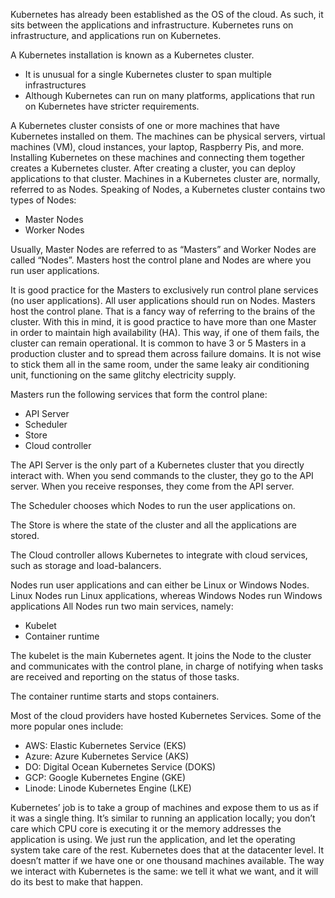 Kubernetes has already been established as the OS of the cloud. As such, it sits between the applications and infrastructure. 
Kubernetes runs on infrastructure, and applications run on Kubernetes.

A Kubernetes installation is known as a Kubernetes cluster.
- It is unusual for a single Kubernetes cluster to span multiple infrastructures
- Although Kubernetes can run on many platforms, applications that run on Kubernetes have stricter requirements.

A Kubernetes cluster consists of one or more machines that have Kubernetes installed on them. 
The machines can be physical servers, virtual machines (VM), cloud instances, your laptop, Raspberry Pis, and more. 
Installing Kubernetes on these machines and connecting them together creates a Kubernetes cluster. 
After creating a cluster, you can deploy applications to that cluster.
Machines in a Kubernetes cluster are, normally, referred to as Nodes.
Speaking of Nodes, a Kubernetes cluster contains two types of Nodes:
- Master Nodes
- Worker Nodes

Usually, Master Nodes are referred to as “Masters” and Worker Nodes are called “Nodes”.
Masters host the control plane and Nodes are where you run user applications.

It is good practice for the Masters to exclusively run control plane services (no user applications). All user applications should run on Nodes.
Masters host the control plane. That is a fancy way of referring to the brains of the cluster.
With this in mind, it is good practice to have more than one Master in order to maintain high availability (HA). 
This way, if one of them fails, the cluster can remain operational. 
It is common to have 3 or 5 Masters in a production cluster and to spread them across failure domains. 
It is not wise to stick them all in the same room, under the same leaky air conditioning unit, functioning on the same glitchy electricity supply.

Masters run the following services that form the control plane:
- API Server
- Scheduler
- Store
- Cloud controller

The API Server is the only part of a Kubernetes cluster that you directly interact with. 
When you send commands to the cluster, they go to the API server. 
When you receive responses, they come from the API server.

The Scheduler chooses which Nodes to run the user applications on.

The Store is where the state of the cluster and all the applications are stored.

The Cloud controller allows Kubernetes to integrate with cloud services, such as storage and load-balancers. 

Nodes run user applications and can either be Linux or Windows Nodes. Linux Nodes run Linux applications, whereas Windows Nodes run Windows applications
All Nodes run two main services, namely:
- Kubelet
- Container runtime

The kubelet is the main Kubernetes agent. It joins the Node to the cluster and communicates with the control plane, 
in charge of notifying when tasks are received and reporting on the status of those tasks.

The container runtime starts and stops containers.


Most of the cloud providers have hosted Kubernetes Services. Some of the more popular ones include:
- AWS: Elastic Kubernetes Service (EKS)
- Azure: Azure Kubernetes Service (AKS)
- DO: Digital Ocean Kubernetes Service (DOKS)
- GCP: Google Kubernetes Engine (GKE)
- Linode: Linode Kubernetes Engine (LKE)


Kubernetes’ job is to take a group of machines and expose them to us as if it was a single thing. It’s similar to running an application locally; you don’t care which CPU core is executing it or the memory addresses the application is using. We just run the application, and let the operating system take care of the rest. Kubernetes does that at the datacenter level. It doesn’t matter if we have one or one thousand machines available. The way we interact with Kubernetes is the same: we tell it what we want, and it will do its best to make that happen.



